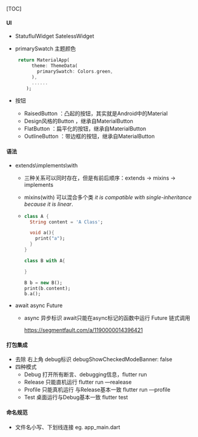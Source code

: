 [TOC]



#### UI

* StatuflulWidget SatelessWidget

* primarySwatch 主题颜色 

  ```dart
   return MaterialApp(
        theme: ThemeData(
          primarySwatch: Colors.green,
        ),
        ......
      );
  ```

* 按钮

  * RaisedButton ：凸起的按钮，其实就是Android中的Material
  * Design风格的Button ，继承自MaterialButton
  * FlatButton ：扁平化的按钮，继承自MaterialButton
  * OutlineButton	：带边框的按钮，继承自MaterialButton

#### 语法

* extends\implements\with

  * 三种关系可以同时存在，但是有前后顺序：extends -> mixins -> implements

  * mixins(with) 可以混合多个类  *it is compatible with single-inheritance because it is linear*.  

  * ```dart
    class A {
      String content = 'A Class';
    
      void a(){
        print("a");
      }
    }
    
    class B with A{
    
    }
    
    B b = new B();
    print(b.content);
    b.a();
    ```

    

* await async Future

  * async 异步标识 await只能在async标记的函数中运行 Future 链式调用

    https://segmentfault.com/a/1190000014396421

#### 打包集成

* 去除 右上角 debug标识 debugShowCheckedModeBanner: false
* 四种模式
  * Debug 打开所有断言、debugging信息，flutter run
  * Release 只能直机运行 flutter run —realease
  * Profile 只能真机运行 与Release基本一致 flutter run —profile
  *  Test 桌面运行与Debug基本一致 flutter test

#### 命名规范

* 文件名小写、下划线连接   eg. app_main.dart